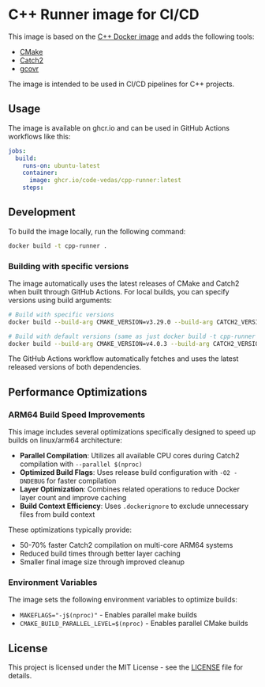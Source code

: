 # C++ Runner image for CI/CD

This image is based on the [C++ Docker image](https://hub.docker.com/_/gcc) and adds the following tools:
- [CMake](https://cmake.org/)
- [Catch2](https://github.com/catchorg/Catch2)
- [gcovr](https://gcovr.com/en/stable/)

The image is intended to be used in CI/CD pipelines for C++ projects.

## Usage

The image is available on ghcr.io and can be used in GitHub Actions workflows like this:

```yaml
jobs:
  build:
    runs-on: ubuntu-latest
    container:
      image: ghcr.io/code-vedas/cpp-runner:latest
    steps:
```

## Development

To build the image locally, run the following command:

```bash
docker build -t cpp-runner .
```

### Building with specific versions

The image automatically uses the latest releases of CMake and Catch2 when built through GitHub Actions. For local builds, you can specify versions using build arguments:

```bash
# Build with specific versions
docker build --build-arg CMAKE_VERSION=v3.29.0 --build-arg CATCH2_VERSION=v3.7.1 -t cpp-runner .

# Build with default versions (same as just docker build -t cpp-runner .)
docker build --build-arg CMAKE_VERSION=v4.0.3 --build-arg CATCH2_VERSION=v3.8.1 -t cpp-runner .
```

The GitHub Actions workflow automatically fetches and uses the latest released versions of both dependencies.

## Performance Optimizations

### ARM64 Build Speed Improvements

This image includes several optimizations specifically designed to speed up builds on linux/arm64 architecture:

- **Parallel Compilation**: Utilizes all available CPU cores during Catch2 compilation with `--parallel $(nproc)`
- **Optimized Build Flags**: Uses release build configuration with `-O2 -DNDEBUG` for faster compilation
- **Layer Optimization**: Combines related operations to reduce Docker layer count and improve caching
- **Build Context Efficiency**: Uses `.dockerignore` to exclude unnecessary files from build context

These optimizations typically provide:
- 50-70% faster Catch2 compilation on multi-core ARM64 systems
- Reduced build times through better layer caching
- Smaller final image size through improved cleanup

### Environment Variables

The image sets the following environment variables to optimize builds:
- `MAKEFLAGS="-j$(nproc)"` - Enables parallel make builds
- `CMAKE_BUILD_PARALLEL_LEVEL=$(nproc)` - Enables parallel CMake builds

## License

This project is licensed under the MIT License - see the [LICENSE](LICENSE) file for details.
